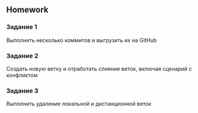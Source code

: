 ##  Homework

### Задание 1
Выполнить несколько коммитов и выгрузить их на GitHub

### Задание 2
Создать новую ветку и отработать слияние веток, включая сценарий с конфликтом

### Задание 3
Выполнить удаление локальной и дистанционной веток